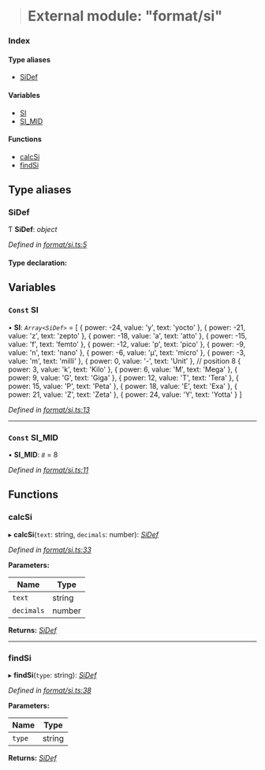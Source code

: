 > # External module: "format/si"

### Index

#### Type aliases

* [SiDef](_format_si_.md#sidef)

#### Variables

* [SI](_format_si_.md#const-si)
* [SI_MID](_format_si_.md#const-si_mid)

#### Functions

* [calcSi](_format_si_.md#calcsi)
* [findSi](_format_si_.md#findsi)

## Type aliases

###  SiDef

Ƭ **SiDef**: *object*

*Defined in [format/si.ts:5](https://github.com/polkadot-js/common/blob/0ec2dae/packages/util/src/format/si.ts#L5)*

#### Type declaration:

## Variables

### `Const` SI

• **SI**: *`Array<SiDef>`* =  [
  { power: -24, value: 'y', text: 'yocto' },
  { power: -21, value: 'z', text: 'zepto' },
  { power: -18, value: 'a', text: 'atto' },
  { power: -15, value: 'f', text: 'femto' },
  { power: -12, value: 'p', text: 'pico' },
  { power: -9, value: 'n', text: 'nano' },
  { power: -6, value: 'µ', text: 'micro' },
  { power: -3, value: 'm', text: 'milli' },
  { power: 0, value: '-', text: 'Unit' }, // position 8
  { power: 3, value: 'k', text: 'Kilo' },
  { power: 6, value: 'M', text: 'Mega' },
  { power: 9, value: 'G', text: 'Giga' },
  { power: 12, value: 'T', text: 'Tera' },
  { power: 15, value: 'P', text: 'Peta' },
  { power: 18, value: 'E', text: 'Exa' },
  { power: 21, value: 'Z', text: 'Zeta' },
  { power: 24, value: 'Y', text: 'Yotta' }
]

*Defined in [format/si.ts:13](https://github.com/polkadot-js/common/blob/0ec2dae/packages/util/src/format/si.ts#L13)*

___

### `Const` SI_MID

• **SI_MID**: *`8`* = 8

*Defined in [format/si.ts:11](https://github.com/polkadot-js/common/blob/0ec2dae/packages/util/src/format/si.ts#L11)*

## Functions

###  calcSi

▸ **calcSi**(`text`: string, `decimals`: number): *[SiDef](_format_si_.md#sidef)*

*Defined in [format/si.ts:33](https://github.com/polkadot-js/common/blob/0ec2dae/packages/util/src/format/si.ts#L33)*

**Parameters:**

Name | Type |
------ | ------ |
`text` | string |
`decimals` | number |

**Returns:** *[SiDef](_format_si_.md#sidef)*

___

###  findSi

▸ **findSi**(`type`: string): *[SiDef](_format_si_.md#sidef)*

*Defined in [format/si.ts:38](https://github.com/polkadot-js/common/blob/0ec2dae/packages/util/src/format/si.ts#L38)*

**Parameters:**

Name | Type |
------ | ------ |
`type` | string |

**Returns:** *[SiDef](_format_si_.md#sidef)*